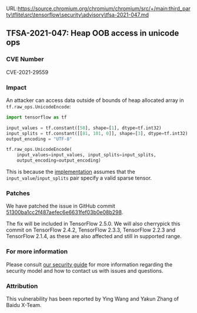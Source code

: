 URL:https://source.chromium.org/chromium/chromium/src/+/main:third_party\tflite\src\tensorflow\security\advisory\tfsa-2021-047.md
## TFSA-2021-047: Heap OOB access in unicode ops

### CVE Number
CVE-2021-29559

### Impact
An attacker can access data outside of bounds of heap allocated array in
`tf.raw_ops.UnicodeEncode`:

```python
import tensorflow as tf

input_values = tf.constant([58], shape=[1], dtype=tf.int32)
input_splits = tf.constant([[81, 101, 0]], shape=[3], dtype=tf.int32)
output_encoding = "UTF-8"

tf.raw_ops.UnicodeEncode(
    input_values=input_values, input_splits=input_splits,
    output_encoding=output_encoding)
```

This is because the
[implementation](https://github.com/tensorflow/tensorflow/blob/472c1f12ad9063405737679d4f6bd43094e1d36d/tensorflow/core/kernels/unicode_ops.cc)
assumes that the `input_value`/`input_splits` pair specify a valid sparse
tensor.

### Patches
We have patched the issue in GitHub commit
[51300ba1cc2f487aefec6e6631fef03b0e08b298](https://github.com/tensorflow/tensorflow/commit/51300ba1cc2f487aefec6e6631fef03b0e08b298).

The fix will be included in TensorFlow 2.5.0. We will also cherrypick this
commit on TensorFlow 2.4.2, TensorFlow 2.3.3, TensorFlow 2.2.3 and TensorFlow
2.1.4, as these are also affected and still in supported range.

### For more information
Please consult [our security
guide](https://github.com/tensorflow/tensorflow/blob/master/SECURITY.md) for
more information regarding the security model and how to contact us with issues
and questions.

### Attribution
This vulnerability has been reported by Ying Wang and Yakun Zhang of Baidu
X-Team.
